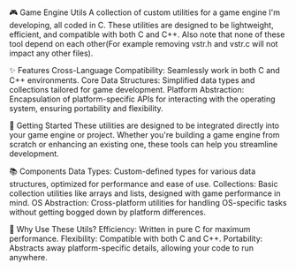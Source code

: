 🎮 Game Engine Utils
A collection of custom utilities for a game engine I'm developing, all coded in C. These utilities are designed to be lightweight, efficient, and compatible with both C and C++. 
Also note that none of these tool depend on each other(For example removing vstr.h and vstr.c will not impact any other files). 

✨ Features
Cross-Language Compatibility: Seamlessly work in both C and C++ environments.
Core Data Structures: Simplified data types and collections tailored for game development.
Platform Abstraction: Encapsulation of platform-specific APIs for interacting with the operating system, ensuring portability and flexibility.

🚀 Getting Started
These utilities are designed to be integrated directly into your game engine or project. Whether you're building a game engine from scratch or enhancing an existing one, these tools can help you streamline development.

📚 Components
Data Types: Custom-defined types for various data structures, optimized for performance and ease of use.
Collections: Basic collection utilities like arrays and lists, designed with game performance in mind.
OS Abstraction: Cross-platform utilities for handling OS-specific tasks without getting bogged down by platform differences.

🎯 Why Use These Utils?
Efficiency: Written in pure C for maximum performance.
Flexibility: Compatible with both C and C++.
Portability: Abstracts away platform-specific details, allowing your code to run anywhere.
